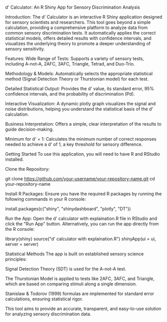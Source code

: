 d' Calculator: An R Shiny App for Sensory Discrimination Analysis

Introduction:
The d' Calculator is an interactive R Shiny application designed for sensory scientists and researchers. This tool goes beyond a simple calculation, providing a comprehensive platform to analyze data from common sensory discrimination tests. It automatically applies the correct statistical models, offers detailed results with confidence intervals, and visualizes the underlying theory to promote a deeper understanding of sensory sensitivity.

Features:
Wide Range of Tests: Supports a variety of sensory tests, including A-not-A, 2AFC, 3AFC, Triangle, Tetrad, and Duo-Trio.

Methodology & Models: Automatically selects the appropriate statistical method (Signal Detection Theory or Thurstonian model) for each test.

Detailed Statistical Output: Provides the d' value, its standard error, 95% confidence intervals, and the probability of discrimination (Pd).

Interactive Visualization: A dynamic plotly graph visualizes the signal and noise distributions, helping you understand the statistical basis of the d' calculation.

Business Interpretation: Offers a simple, clear interpretation of the results to guide decision-making.

Minimum for d' = 1: Calculates the minimum number of correct responses needed to achieve a d' of 1, a key threshold for sensory difference.

Getting Started
To use this application, you will need to have R and RStudio installed.

Clone the Repository:

git clone https://github.com/your-username/your-repository-name.git
cd your-repository-name

Install R Packages:
Ensure you have the required R packages by running the following commands in your R console:

install.packages(c("shiny", "shinydashboard", "plotly", "DT"))

Run the App:
Open the d' calculator with explaination.R file in RStudio and click the "Run App" button. Alternatively, you can run the app directly from the R console:

library(shiny)
source("d' calculator with explaination.R")
shinyApp(ui = ui, server = server)

Statistical Methods
The app is built on established sensory science principles:

Signal Detection Theory (SDT) is used for the A-not-A test.

The Thurstonian Model is applied to tests like 2AFC, 3AFC, and Triangle, which are based on comparing stimuli along a single dimension.

Stanislaw & Todorov (1999) formulas are implemented for standard error calculations, ensuring statistical rigor.

This tool aims to provide an accurate, transparent, and easy-to-use solution for analyzing sensory discrimination data.
